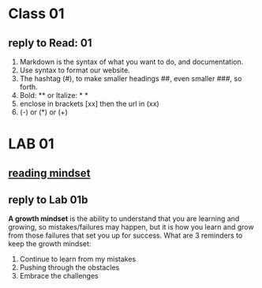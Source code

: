 # Class 01
## reply to Read: 01 
1. Markdown is the syntax of what you want to do, and documentation.
2. Use syntax to format our website.
3. The hashtag (#), to make smaller headings ##, even smaller ###, so forth.
4. Bold: ** or Italize: * *
5. enclose in brackets [xx] then the url in (xx)
6. (-) or (*) or (+)
# LAB 01
## [reading mindset](https://www.atlassian.com/blog/inside-atlassian/growth-mindset)
## reply to Lab 01b
**A growth mindset** is the ability to understand that you are learning and growing, so mistakes/failures may happen, but it is how you learn and grow from those failures that set you up for success. 
What are 3 reminders to keep the growth mindset: 
1. Continue to learn from my mistakes
2. Pushing through the obstacles
3. Embrace the challenges 
